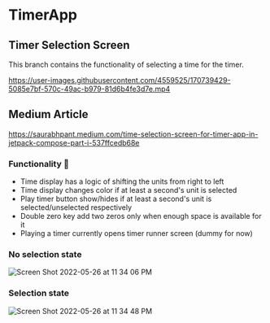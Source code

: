 # TimerApp

## Timer Selection Screen

This branch contains the functionality of selecting a time for the timer.

https://user-images.githubusercontent.com/4559525/170739429-5085e7bf-570c-49ac-b979-81d6b4fe3d7e.mp4

## Medium Article

https://saurabhpant.medium.com/time-selection-screen-for-timer-app-in-jetpack-compose-part-i-537ffcedb68e

### Functionality 🧩
- Time display has a logic of shifting the units from right to left
- Time display changes color if at least a second's unit is selected
- Play timer button show/hides if at least a second's unit is selected/unselected respectively
- Double zero key add two zeros only when enough space is available for it
- Playing a timer currently opens timer runner screen (dummy for now)

### No selection state
![Screen Shot 2022-05-26 at 11 34 06 PM](https://user-images.githubusercontent.com/4559525/170549888-7d879bcc-f968-4c8e-9801-92e4ad705b94.png)

### Selection state
![Screen Shot 2022-05-26 at 11 34 48 PM](https://user-images.githubusercontent.com/4559525/170549773-053c5afa-0165-48f8-b910-078b0ca3202a.png)
